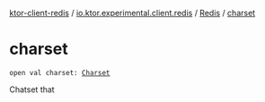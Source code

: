 [ktor-client-redis](../../index.md) / [io.ktor.experimental.client.redis](../index.md) / [Redis](index.md) / [charset](./charset.md)

# charset

`open val charset: `[`Charset`](http://docs.oracle.com/javase/6/docs/api/java/nio/charset/Charset.html)

Chatset that

